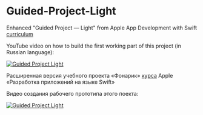 # Guided-Project-Light

Enhanced "Guided Project — Light" from Apple App Development with Swift [curriculum](https://itunes.apple.com/ru/book/app-development-with-swift/id1219117996?l=en&mt=11)

YouTube video on how to build the first working part of this project (in Russian language):

[![Guided Project Light](http://img.youtube.com/vi/9irNCdS__n4/0.jpg)](http://www.youtube.com/watch?v=9irNCdS__n4)


Расширенная версия учебного проекта «Фонарик» [курса](https://itunes.apple.com/ru/book/app-development-with-swift/id1219117996?l=en&mt=11) Apple «Разработка приложений на языке Swift»

Видео создания рабочего прототипа этого поекта:

[![Guided Project Light](http://img.youtube.com/vi/9irNCdS__n4/0.jpg)](http://www.youtube.com/watch?v=9irNCdS__n4)
